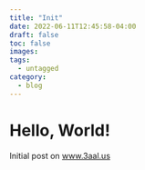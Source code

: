 ```yaml
---
title: "Init"
date: 2022-06-11T12:45:58-04:00
draft: false
toc: false
images:
tags:
  - untagged
category:
  - blog
---
```


# Hello, World!

Initial post on www.3aal.us